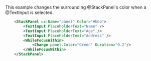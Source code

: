 This example changes the surrounding @StackPanel's color when a @TextInput is
selected.
```xml
	<StackPanel ux:Name="panel" Color="#bbb">
		<TextInput PlaceholderText="Name" />
		<TextInput PlaceholderText="Age" />
		<TextInput PlaceholderText="Address" />
		<WhileFocusWithin>
			<Change panel.Color="Green" Duration="0.2"/>
		</WhileFocusWithin>
	</StackPanel>
```
